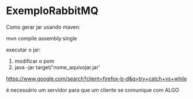 # ExemploRabbitMQ

Como gerar jar usando maven:
    
mvn compile assembly:single

executar o jar:
1) modificar o pom
2) java -jar target/'nome_aquivojar.jar'

https://www.google.com/search?client=firefox-b-d&q=try+catch+vs+while

é necessário um servidor para que um cliente se comunique com ALGO
